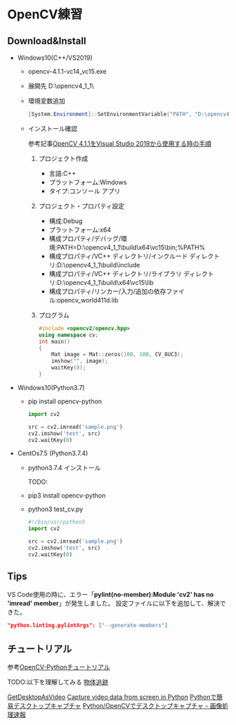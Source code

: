 # OpenCV練習 #

## Download&Install ##

* Windows10(C++/VS2019)
  * opencv-4.1.1-vc14_vc15.exe
  * 展開先 D:\opencv4_1_1\
  * 環境変数追加

    ~~~powershell
    [System.Environment]::SetEnvironmentVariable("PATH", "D:\opencv4_1_1\opencv\;" + [Environment]::GetEnvironmentVariable('PATH', 'User'), "User")
    ~~~

  * インストール確認

    参考記事[OpenCV 4.1.1をVisual Studio 2019から使用する時の手順](https://qiita.com/h-adachi/items/aad3401b8900438b2acd)

      1. プロジェクト作成
         * 言語:C++
         * プラットフォーム:Windows
         * タイプ:コンソール アプリ

      1. プロジェクト・プロパティ設定
         * 構成:Debug
         * プラットフォーム:x64
         * 構成プロパティ/デバッグ/環境:PATH=D:\opencv4_1_1\build\x64\vc15\bin;%PATH%
         * 構成プロパティ/VC++ ディレクトリ/インクルード ディレクトリ:D:\opencv4_1_1\build\include
         * 構成プロパティ/VC++ ディレクトリ/ライブラリ ディレクトリ:D:\opencv4_1_1\build\x64\vc15\lib
         * 構成プロパティ/リンカー/入力/追加の依存ファイル:opencv_world411d.lib

      1. プログラム

         ~~~cpp
         #include <opencv2/opencv.hpp>
         using namespace cv;
         int main()
         {
             Mat image = Mat::zeros(100, 100, CV_8UC3);
             imshow("", image);
             waitKey(0);
         }
         ~~~

* Windows10(Python3.7)

  * pip install opencv-python

    ~~~python
    import cv2

    src = cv2.imread('sample.png')
    cv2.imshow('test', src)
    cv2.waitKey(0)
    ~~~

* CentOs7.5 (Python3.7.4)

  * python3.7.4 インストール

    TODO:

  * pip3 install opencv-python
  * python3 test_cv.py

    ~~~python
    #!/bin/usr/python3
    import cv2

    src = cv2.imread('sample.png')
    cv2.imshow('test', src)
    cv2.waitKey(0)
    ~~~

## Tips ##

VS Code使用の時に、エラー「**pylint(no-member):Module 'cv2' has no 'imread' member**」が発生しました。
設定ファイルに以下を追加して、解決できた。

~~~json
"python.linting.pylintArgs": ["--generate-members"]
~~~

## チュートリアル ##

参考[OpenCV-Pythonチュートリアル](http://labs.eecs.tottori-u.ac.jp/sd/Member/oyamada/OpenCV/html/py_tutorials/py_tutorials.html)

TODO:以下を理解してみる
[物体追跡](http://labs.eecs.tottori-u.ac.jp/sd/Member/oyamada/OpenCV/html/py_tutorials/py_imgproc/py_colorspaces/py_colorspaces.html#id3)

[GetDesktopAsVideo](https://stackoverflow.com/questions/34466993/opencv-desktop-capture)
[Capture video data from screen in Python](https://stackoverflow.com/questions/35097837/capture-video-data-from-screen-in-python/43560140)
[Pythonで簡易デスクトップキャプチャ](https://scienceboy.jp/88io/2018/12/python-quick-capture/)
[Python/OpenCVでデスクトップキャプチャ - 画像処理速報](http://opencv.blog.jp/python/desktop_capture)

